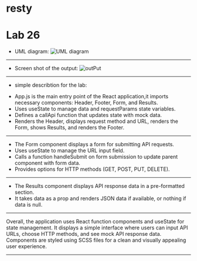 # resty
# Lab 26
- UML diagram: 
![UML diagram](https://ibb.co/7XGmG0p)

_ _ _ 
- Screen shot of the output:
![outPut](https://ibb.co/dBVkmm5)
_ _ _
- simple describtion for the lab:

* App.js is the main entry point of the React application,it imports necessary components: Header, Footer, Form, and Results.
* Uses useState to manage data and requestParams state variables.
* Defines a callApi function that updates state with mock data.
* Renders the Header, displays request method and URL, renders the Form, shows Results, and renders the Footer.
_ _ _ 
* The Form component displays a form for submitting API requests.
* Uses useState to manage the URL input field.
* Calls a function handleSubmit on form submission to update parent component with form data.
* Provides options for HTTP methods (GET, POST, PUT, DELETE).
_ _ _
* The Results component displays API response data in a pre-formatted section.
* It takes data as a prop and renders JSON data if available, or nothing if data is null.
_ _ _
Overall, the application uses React function components and useState for state management. It displays a simple interface where users can input API URLs, choose HTTP methods, and see mock API response data. Components are styled using SCSS files for a clean and visually appealing user experience.
_ _ _

